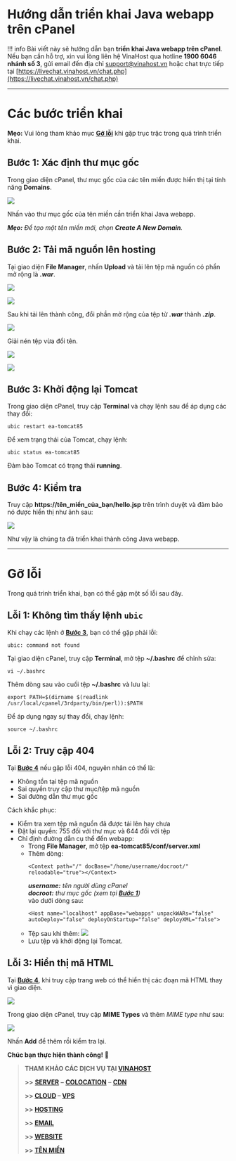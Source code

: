 Hướng dẫn triển khai Java webapp trên cPanel
===

!!! info
    Bài viết này sẽ hướng dẫn bạn **triển khai Java webapp trên cPanel**. Nếu bạn cần hỗ trợ, xin vui lòng liên hệ VinaHost qua hotline **1900 6046 nhánh số 3**, gửi email đến địa chỉ [support@vinahost.vn](mailto:support@vinahost.vn) hoặc chat trực tiếp tại [https://livechat.vinahost.vn/chat.php](https://livechat.vinahost.vn/chat.php)

<hr>

# Các bước triển khai

**Mẹo:** Vui lòng tham khảo mục **[Gỡ lỗi](#gỡ-lỗi)** khi gặp trục trặc trong quá trình triển khai.

## Bước 1: Xác định thư mục gốc

Trong giao diện cPanel, thư mục gốc của các tên miền được hiển thị tại tính năng **Domains**.

![](./images/huong-dan-trien-khai-java-webapp-cpanel-01.jpg)

Nhấn vào thư mục gốc của tên miền cần triển khai Java webapp.

***Mẹo:** Để tạo một tên miền mới, chọn **Create A New Domain**.*

## Bước 2: Tải mã nguồn lên hosting

Tại giao diện **File Manager**, nhấn **Upload** và tải lên tệp mã nguồn có phần mở rộng là ***.war***.

![](./images/huong-dan-trien-khai-java-webapp-cpanel-02.jpg)

![](./images/huong-dan-trien-khai-java-webapp-cpanel-03.jpg)

Sau khi tải lên thành công, đổi phần mở rộng của tệp từ ***.war*** thành ***.zip***.

![](./images/huong-dan-trien-khai-java-webapp-cpanel-04.jpg)

Giải nén tệp vừa đổi tên.

![](./images/huong-dan-trien-khai-java-webapp-cpanel-05.jpg)

![](./images/huong-dan-trien-khai-java-webapp-cpanel-06.jpg)

## Bước 3: Khởi động lại Tomcat

Trong giao diện cPanel, truy cập **Terminal** và chạy lệnh sau để áp dụng các thay đổi:

```
ubic restart ea-tomcat85
```

Để xem trạng thái của Tomcat, chạy lệnh:

```
ubic status ea-tomcat85
```

Đảm bảo Tomcat có trạng thái **running**.

## Bước 4: Kiểm tra

Truy cập **https://tên_miền_của_bạn/hello.jsp** trên trình duyệt và đảm bảo nó được hiển thị như ảnh sau:

![](./images/huong-dan-trien-khai-java-webapp-cpanel-07.jpg)

Như vậy là chúng ta đã triển khai thành công Java webapp.

<hr>

# Gỡ lỗi

Trong quá trình triển khai, bạn có thể gặp một số lỗi sau đây.

## Lỗi 1: Không tìm thấy lệnh `ubic`

Khi chạy các lệnh ở **[Bước 3](#bước-3-khởi-động-lại-tomcat)**, bạn có thể gặp phải lỗi:

```
ubic: command not found
```

Tại giao diện cPanel, truy cập **Terminal**, mở tệp **~/.bashrc** để chỉnh sửa:

```
vi ~/.bashrc
```

Thêm dòng sau vào cuối tệp **~/.bashrc** và lưu lại:

```
export PATH=$(dirname $(readlink /usr/local/cpanel/3rdparty/bin/perl)):$PATH
```

Để áp dụng ngay sự thay đổi, chạy lệnh:

```
source ~/.bashrc
```

## Lỗi 2: Truy cập 404

Tại **[Bước 4](#bước-4-kiểm-tra)** nếu gặp lỗi 404, nguyên nhân có thể là:

- Không tồn tại tệp mã nguồn
- Sai quyền truy cập thư mục/tệp mã nguồn
- Sai đường dẫn thư mục gốc

Cách khắc phục:

- Kiểm tra xem tệp mã nguồn đã được tải lên hay chưa
- Đặt lại quyền: 755 đối với thư mục và 644 đối với tệp
- Chỉ định đường dẫn cụ thể đến webapp:
  - Trong **File Manager**, mở tệp **ea-tomcat85/conf/server.xml**
  - Thêm dòng:
    ```
    <Context path="/" docBase="/home/username/docroot/" reloadable="true"></Context>
    ```
    ***username:** tên người dùng cPanel<br>
    **docroot:** thư mục gốc (xem tại **[Bước 1](#bước-1-xác-định-thư-mục-gốc)**)*<br>
    vào dưới dòng sau:
    ```
    <Host name="localhost" appBase="webapps" unpackWARs="false" autoDeploy="false" deployOnStartup="false" deployXML="false">
    ```
  - Tệp sau khi thêm:
    ![](./images/huong-dan-trien-khai-java-webapp-cpanel-08.jpg)
  - Lưu tệp và khởi động lại Tomcat.

## Lỗi 3: Hiển thị mã HTML

Tại **[Bước 4](#bước-4-kiểm-tra)**, khi truy cập trang web có thể hiển thị các đoạn mã HTML thay vì giao diện. 

![](./images/huong-dan-trien-khai-java-webapp-cpanel-09.jpg)

Trong giao diện cPanel, truy cập **MIME Types** và thêm *MIME type* như sau:

![](./images/huong-dan-trien-khai-java-webapp-cpanel-10.jpg)

Nhấn **Add** để thêm rồi kiểm tra lại.

**Chúc bạn thực hiện thành công!** 🥳

> **THAM KHẢO CÁC DỊCH VỤ TẠI [VINAHOST](https://vinahost.vn/)**
> 
> **\>>** [**SERVER**](https://vinahost.vn/thue-may-chu-rieng/) **–** [**COLOCATION**](https://vinahost.vn/colocation.html) – [**CDN**](https://vinahost.vn/dich-vu-cdn-chuyen-nghiep)
> 
> **\>> [CLOUD](https://vinahost.vn/cloud-server-gia-re/) – [VPS](https://vinahost.vn/vps-ssd-chuyen-nghiep/)**
> 
> **\>> [HOSTING](https://vinahost.vn/wordpress-hosting)**
> 
> **\>> [EMAIL](https://vinahost.vn/email-hosting)**
> 
> **\>> [WEBSITE](http://vinawebsite.vn/)**
> 
> **\>> [TÊN MIỀN](https://vinahost.vn/ten-mien-gia-re/)**
